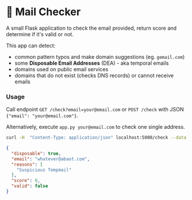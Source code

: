 # 📨 Mail Checker

A small Flask application to check the email provided, return score and determine if it's valid or not.

This app can detect:

* common pattern typos and make domain suggestions (eg. `gemail.com`)
* some **Disposable Email Addresses** (DEA) - aka temporal emails
* domains used on public email services
* domains that do not exist (checks DNS records) or cannot receive emails

### Usage

Call endpoint `GET /check?email=your@email.com` or `POST /check` with JSON `{"email": "your@email.com"}`.

Alternatively, execute `app.py your@email.com` to check one single address.

```sh
curl -H  "Content-Type: application/json" localhost:5000/check --data '{"email": "whatever@abaot.com"}'
```

```json
{
  "disposable": true,
  "email": "whatever@abaot.com",
  "reasons": [
    "Suspicious Tempmail"
  ],
  "score": 0,
  "valid": false
}
```
